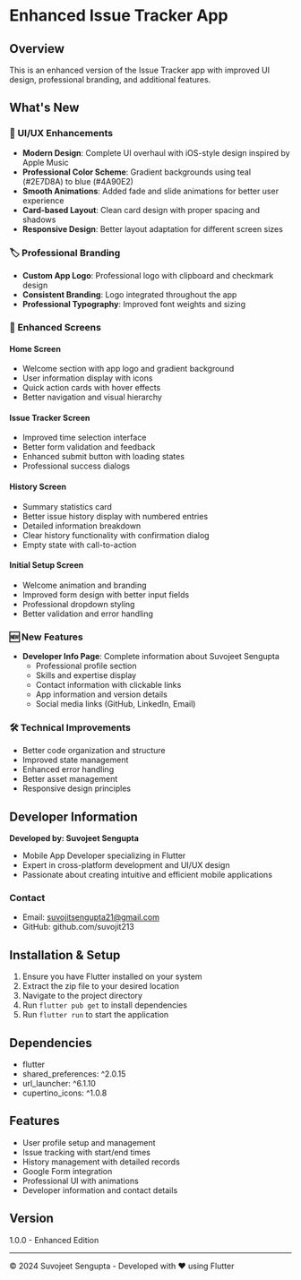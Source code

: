 # Enhanced Issue Tracker App

## Overview
This is an enhanced version of the Issue Tracker app with improved UI design, professional branding, and additional features.

## What's New

### 🎨 UI/UX Enhancements
- **Modern Design**: Complete UI overhaul with iOS-style design inspired by Apple Music
- **Professional Color Scheme**: Gradient backgrounds using teal (#2E7D8A) to blue (#4A90E2)
- **Smooth Animations**: Added fade and slide animations for better user experience
- **Card-based Layout**: Clean card design with proper spacing and shadows
- **Responsive Design**: Better layout adaptation for different screen sizes

### 🏷️ Professional Branding
- **Custom App Logo**: Professional logo with clipboard and checkmark design
- **Consistent Branding**: Logo integrated throughout the app
- **Professional Typography**: Improved font weights and sizing

### 📱 Enhanced Screens

#### Home Screen
- Welcome section with app logo and gradient background
- User information display with icons
- Quick action cards with hover effects
- Better navigation and visual hierarchy

#### Issue Tracker Screen
- Improved time selection interface
- Better form validation and feedback
- Enhanced submit button with loading states
- Professional success dialogs

#### History Screen
- Summary statistics card
- Better issue history display with numbered entries
- Detailed information breakdown
- Clear history functionality with confirmation dialog
- Empty state with call-to-action

#### Initial Setup Screen
- Welcome animation and branding
- Improved form design with better input fields
- Professional dropdown styling
- Better validation and error handling

### 🆕 New Features
- **Developer Info Page**: Complete information about Suvojeet Sengupta
  - Professional profile section
  - Skills and expertise display
  - Contact information with clickable links
  - App information and version details
  - Social media links (GitHub, LinkedIn, Email)

### 🛠️ Technical Improvements
- Better code organization and structure
- Improved state management
- Enhanced error handling
- Better asset management
- Responsive design principles

## Developer Information

**Developed by: Suvojeet Sengupta**
- Mobile App Developer specializing in Flutter
- Expert in cross-platform development and UI/UX design
- Passionate about creating intuitive and efficient mobile applications

### Contact
- Email: suvojitsengupta21@gmail.com
- GitHub: github.com/suvojit213

## Installation & Setup

1. Ensure you have Flutter installed on your system
2. Extract the zip file to your desired location
3. Navigate to the project directory
4. Run `flutter pub get` to install dependencies
5. Run `flutter run` to start the application

## Dependencies
- flutter
- shared_preferences: ^2.0.15
- url_launcher: ^6.1.10
- cupertino_icons: ^1.0.8

## Features
- User profile setup and management
- Issue tracking with start/end times
- History management with detailed records
- Google Form integration
- Professional UI with animations
- Developer information and contact details

## Version
1.0.0 - Enhanced Edition

---
© 2024 Suvojeet Sengupta - Developed with ❤️ using Flutter

